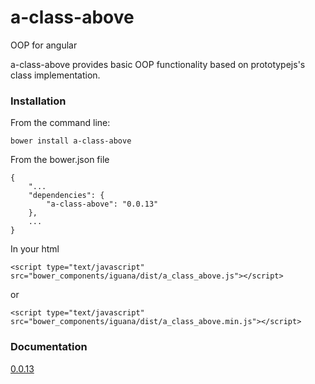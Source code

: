 # a-class-above

OOP for angular

a-class-above provides basic OOP functionality based on prototypejs's class implementation.

### Installation

From the command line:
    
    bower install a-class-above

From the bower.json file
    
    {
	    "...
	    "dependencies": {
	        "a-class-above": "0.0.13"
	    },
		...
	}
	
In your html

    <script type="text/javascript" src="bower_components/iguana/dist/a_class_above.js"></script>
or

    <script type="text/javascript" src="bower_components/iguana/dist/a_class_above.min.js"></script>

### Documentation

[0.0.13](http://www.pedago.com/a_class_above/docs/0.0.13)